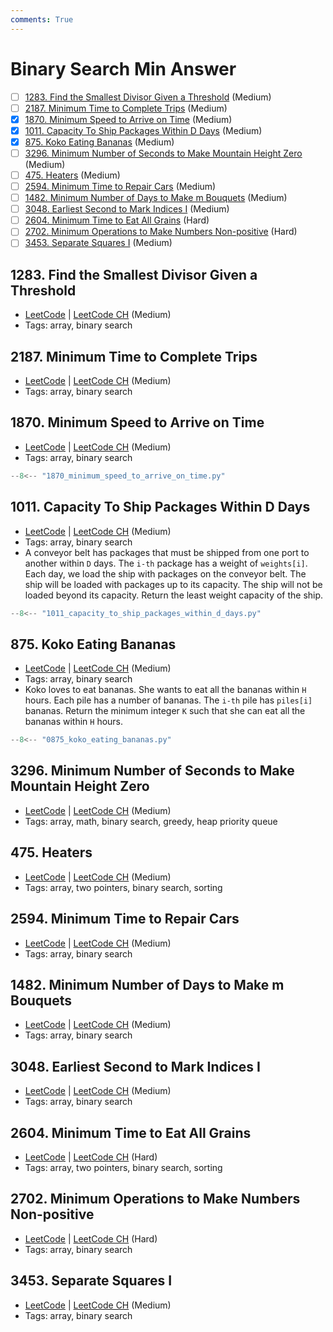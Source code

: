 ```yaml
---
comments: True
---
```


# Binary Search Min Answer

- [ ] [1283. Find the Smallest Divisor Given a Threshold](https://leetcode.cn/problems/find-the-smallest-divisor-given-a-threshold/) (Medium)
- [ ] [2187. Minimum Time to Complete Trips](https://leetcode.cn/problems/minimum-time-to-complete-trips/) (Medium)
- [x] [1870. Minimum Speed to Arrive on Time](https://leetcode.cn/problems/minimum-speed-to-arrive-on-time/) (Medium)
- [x] [1011. Capacity To Ship Packages Within D Days](https://leetcode.cn/problems/capacity-to-ship-packages-within-d-days/) (Medium)
- [x] [875. Koko Eating Bananas](https://leetcode.cn/problems/koko-eating-bananas/) (Medium)
- [ ] [3296. Minimum Number of Seconds to Make Mountain Height Zero](https://leetcode.cn/problems/minimum-number-of-seconds-to-make-mountain-height-zero/) (Medium)
- [ ] [475. Heaters](https://leetcode.cn/problems/heaters/) (Medium)
- [ ] [2594. Minimum Time to Repair Cars](https://leetcode.cn/problems/minimum-time-to-repair-cars/) (Medium)
- [ ] [1482. Minimum Number of Days to Make m Bouquets](https://leetcode.cn/problems/minimum-number-of-days-to-make-m-bouquets/) (Medium)
- [ ] [3048. Earliest Second to Mark Indices I](https://leetcode.cn/problems/earliest-second-to-mark-indices-i/) (Medium)
- [ ] [2604. Minimum Time to Eat All Grains](https://leetcode.cn/problems/minimum-time-to-eat-all-grains/) (Hard)
- [ ] [2702. Minimum Operations to Make Numbers Non-positive](https://leetcode.cn/problems/minimum-operations-to-make-numbers-non-positive/) (Hard)
- [ ] [3453. Separate Squares I](https://leetcode.cn/problems/separate-squares-i/) (Medium)

## 1283. Find the Smallest Divisor Given a Threshold

-   [LeetCode](https://leetcode.com/problems/find-the-smallest-divisor-given-a-threshold/) | [LeetCode CH](https://leetcode.cn/problems/find-the-smallest-divisor-given-a-threshold/) (Medium)
-   Tags: array, binary search

## 2187. Minimum Time to Complete Trips

-   [LeetCode](https://leetcode.com/problems/minimum-time-to-complete-trips/) | [LeetCode CH](https://leetcode.cn/problems/minimum-time-to-complete-trips/) (Medium)
-   Tags: array, binary search

## 1870. Minimum Speed to Arrive on Time

-   [LeetCode](https://leetcode.com/problems/minimum-speed-to-arrive-on-time/) | [LeetCode CH](https://leetcode.cn/problems/minimum-speed-to-arrive-on-time/) (Medium)
-   Tags: array, binary search

```python title="1870. Minimum Speed to Arrive on Time"
--8<-- "1870_minimum_speed_to_arrive_on_time.py"
```

## 1011. Capacity To Ship Packages Within D Days

-   [LeetCode](https://leetcode.com/problems/capacity-to-ship-packages-within-d-days/) | [LeetCode CH](https://leetcode.cn/problems/capacity-to-ship-packages-within-d-days/) (Medium)
-   Tags: array, binary search
-   A conveyor belt has packages that must be shipped from one port to another within `D` days. The `i-th` package has a weight of `weights[i]`. Each day, we load the ship with packages on the conveyor belt. The ship will be loaded with packages up to its capacity. The ship will not be loaded beyond its capacity. Return the least weight capacity of the ship.

```python title="1011. Capacity To Ship Packages Within D Days"
--8<-- "1011_capacity_to_ship_packages_within_d_days.py"
```

## 875. Koko Eating Bananas

-   [LeetCode](https://leetcode.com/problems/koko-eating-bananas/) | [LeetCode CH](https://leetcode.cn/problems/koko-eating-bananas/) (Medium)
-   Tags: array, binary search
-   Koko loves to eat bananas. She wants to eat all the bananas within `H` hours. Each pile has a number of bananas. The `i-th` pile has `piles[i]` bananas. Return the minimum integer `K` such that she can eat all the bananas within `H` hours.

```python title="875. Koko Eating Bananas"
--8<-- "0875_koko_eating_bananas.py"
```

## 3296. Minimum Number of Seconds to Make Mountain Height Zero

-   [LeetCode](https://leetcode.com/problems/minimum-number-of-seconds-to-make-mountain-height-zero/) | [LeetCode CH](https://leetcode.cn/problems/minimum-number-of-seconds-to-make-mountain-height-zero/) (Medium)
-   Tags: array, math, binary search, greedy, heap priority queue

## 475. Heaters

-   [LeetCode](https://leetcode.com/problems/heaters/) | [LeetCode CH](https://leetcode.cn/problems/heaters/) (Medium)
-   Tags: array, two pointers, binary search, sorting

## 2594. Minimum Time to Repair Cars

-   [LeetCode](https://leetcode.com/problems/minimum-time-to-repair-cars/) | [LeetCode CH](https://leetcode.cn/problems/minimum-time-to-repair-cars/) (Medium)
-   Tags: array, binary search

## 1482. Minimum Number of Days to Make m Bouquets

-   [LeetCode](https://leetcode.com/problems/minimum-number-of-days-to-make-m-bouquets/) | [LeetCode CH](https://leetcode.cn/problems/minimum-number-of-days-to-make-m-bouquets/) (Medium)
-   Tags: array, binary search

## 3048. Earliest Second to Mark Indices I

-   [LeetCode](https://leetcode.com/problems/earliest-second-to-mark-indices-i/) | [LeetCode CH](https://leetcode.cn/problems/earliest-second-to-mark-indices-i/) (Medium)
-   Tags: array, binary search

## 2604. Minimum Time to Eat All Grains

-   [LeetCode](https://leetcode.com/problems/minimum-time-to-eat-all-grains/) | [LeetCode CH](https://leetcode.cn/problems/minimum-time-to-eat-all-grains/) (Hard)
-   Tags: array, two pointers, binary search, sorting

## 2702. Minimum Operations to Make Numbers Non-positive

-   [LeetCode](https://leetcode.com/problems/minimum-operations-to-make-numbers-non-positive/) | [LeetCode CH](https://leetcode.cn/problems/minimum-operations-to-make-numbers-non-positive/) (Hard)
-   Tags: array, binary search

## 3453. Separate Squares I

-   [LeetCode](https://leetcode.com/problems/separate-squares-i/) | [LeetCode CH](https://leetcode.cn/problems/separate-squares-i/) (Medium)
-   Tags: array, binary search

